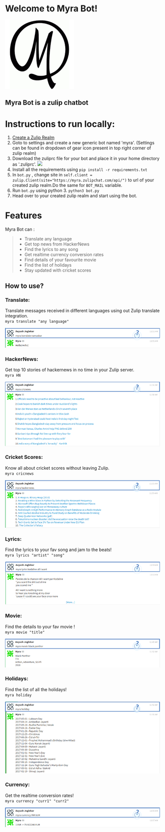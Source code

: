 # Welcome to Myra Bot!


![](./images/download.png)

## **Myra Bot** is a zulip chatbot   



# Instructions to run locally:
1. [Create a Zulip Realm](https://zulip.com/create_realm/)
2. Goto to settings and create a new generic bot named 'myra'. (Settings can be found in dropdown of gear icon present in top right corner of zulip realm)
3. Download the zuliprc file for your bot and place it in your home directory as '.zuliprc'.
![](./images/instructions.png)  
4. Install all the requirements using ``` pip install -r requirements.txt ```
5. In ``` bot.py ``` , change site in ``` self.client = zulip.Client(site="https://myra.zulipchat.com/api/") ``` to url of your created zulip realm.Do the same for ``` BOT_MAIL ``` variable.  
6. Run ``` bot.py ``` using python 3. ``` python3 bot.py ```
7. Head over to your created zulip realm and start using the bot.

# Features

Myra Bot can :
>
>* Translate any language
>* Get top news from HackerNews
>* Find the lyrics to any song
>* Get realtime currency conversion rates
>* Find details of your favourite movie
>* Find the list of holidays
>* Stay updated with cricket scores

## How to use?

 

###  Translate:
Translate messages received in different languages using out Zulip translate integration.  
`myra translate "any language"` 

![](./images/translate.png)  

###  HackerNews:
Get top 10 stories of hackernews in no time in your Zulip server.  
`myra HN`  

![](./images/hackernews.png)    

### Cricket Scores:
Know all about cricket scores without leaving Zulip.  
`myra cricnews`  


![](./images/cricnews.png)  

### Lyrics:
Find the lyrics to your fav song and jam to the beats!  
`myra lyrics "artist" "song"`  


![](./images/lyrics.png) 

### Movie:
Find the details to your fav movie !  
`myra movie "title"`  


![](./images/movie.png) 

### Holidays:
Find the list of all the holidays!  
`myra holiday `  


![](./images/holiday.png) 

### Currency:
Get the realtime conversion rates!  
`myra currency "curr1" "curr2"`  


![](./images/currency.png) 

 
